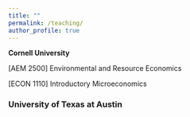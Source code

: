```yaml
---
title: ""
permalink: /teaching/
author_profile: true
---
```


**Cornell University**

[AEM 2500] Environmental and Resource Economics

[ECON 1110] Introductory Microeconomics

### University of Texas at Austin

